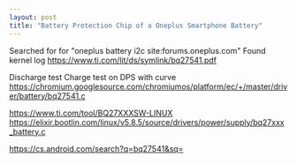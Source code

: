 ```yaml
---
layout: post
title: "Battery Protection Chip of a Oneplus Smartphone Battery"
---
```


Searched for for "oneplus battery i2c site:forums.oneplus.com"
Found kernel log
https://www.ti.com/lit/ds/symlink/bq27541.pdf

Discharge test
Charge test on DPS with curve
https://chromium.googlesource.com/chromiumos/platform/ec/+/master/driver/battery/bq27541.c

https://www.ti.com/tool/BQ27XXXSW-LINUX
https://elixir.bootlin.com/linux/v5.8.5/source/drivers/power/supply/bq27xxx_battery.c

https://cs.android.com/search?q=bq27541&sq=
